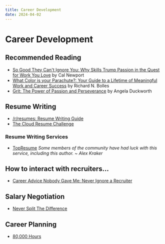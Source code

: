 ```yaml
---
title: Career Development
date: 2024-04-02
---
```


# Career Development

## Recommended Reading

* [So Good They Can't Ignore You: Why Skills Trump Passion in the Quest for Work You Love](https://calnewport.com/writing/) by Cal Newport
* [What Color is your Parachute?: Your Guide to a Lifetime of Meaningful Work and Career Success](https://parachutebook.com/) by Richard N. Bolles
* [Grit: The Power of Passion and Perseverance](https://angeladuckworth.com/grit-book/) by Angela Duckworth

## Resume Writing

* [/r/resumes: Resume Writing Guide](https://www.reddit.com/r/resumes/wiki/index/faq/)
* [The Cloud Resume Challenge](https://cloudresumechallenge.dev/)

### Resume Writing Services

* [TopResume](https://www.topresume.com/)
  _Some members of the community have had luck with this service, including this author. ~ Alex Kraker_

## How to interact with recruiters...

* [Career Advice Nobody Gave Me: Never Ignore a Recruiter](https://index.medium.com/career-advice-nobody-gave-me-never-ignore-a-recruiter-4474eac9556)

## Salary Negotiation

* [Never Split The Difference](https://www.blackswanltd.com/never-split-the-difference)

## Career Planning

* [80,000 Hours](https://80000hours.org/)
